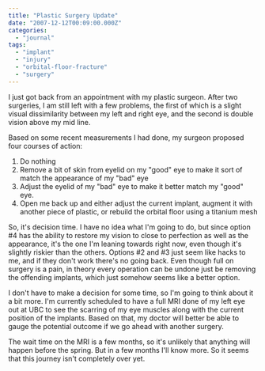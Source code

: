 ```yaml
---
title: "Plastic Surgery Update"
date: "2007-12-12T00:09:00.000Z"
categories: 
  - "journal"
tags: 
  - "implant"
  - "injury"
  - "orbital-floor-fracture"
  - "surgery"
---
```


I just got back from an appointment with my plastic surgeon. After two surgeries, I am still left with a few problems, the first of which is a slight visual dissimilarity between my left and right eye, and the second is double vision above my mid line.

Based on some recent measurements I had done, my surgeon proposed four courses of action:

1. Do nothing
2. Remove a bit of skin from eyelid on my "good" eye to make it sort of match the appearance of my "bad" eye
3. Adjust the eyelid of my "bad" eye to make it better match my "good" eye.
4. Open me back up and either adjust the current implant, augment it with another piece of plastic, or rebuild the orbital floor using a titanium mesh

So, it's decision time. I have no idea what I'm going to do, but since option #4 has the ability to restore my vision to close to perfection as well as the appearance, it's the one I'm leaning towards right now, even though it's slightly riskier than the others. Options #2 and #3 just seem like hacks to me, and if they don't work there's no going back. Even though full on surgery is a pain, in theory every operation can be undone just be removing the offending implants, which just somehow seems like a better option.

I don't have to make a decision for some time, so I'm going to think about it a bit more. I'm currently scheduled to have a full MRI done of my left eye out at UBC to see the scarring of my eye muscles along with the current position of the implants. Based on that, my doctor will better be able to gauge the potential outcome if we go ahead with another surgery.

The wait time on the MRI is a few months, so it's unlikely that anything will happen before the spring. But in a few months I'll know more. So it seems that this journey isn't completely over yet.
